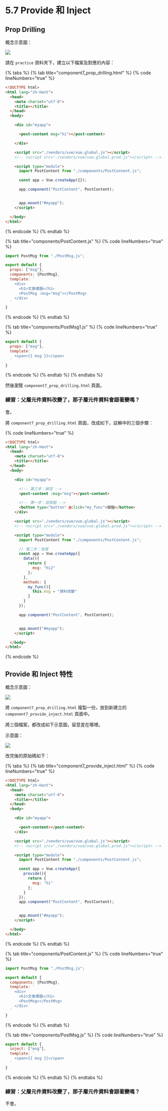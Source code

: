 # 5.7 Provide 和 Inject

## Prop Drilling

概念示意圖：

![](<../.gitbook/assets/prop\_drilling (1).png>)



請在 `practice` 資料夾下，建立以下檔案及對應的內容：

{% tabs %}
{% tab title="component7_prop_drilling.html" %}
{% code lineNumbers="true" %}
```html
<!DOCTYPE html>
<html lang="zh-Hant">
  <head>
    <meta charset="utf-8">
    <title></title>
  </head>
  <body>

    <div id="myapp">

      <post-content msg="hi"></post-content>

    </div>

    <script src="./vendors/vue/vue.global.js"></script>
    <!-- <script src="./vendors/vue/vue.global.prod.js"></script> -->

    <script type="module">
      import PostContent from "./components/PostContent.js";

      const app = Vue.createApp({});

      app.component("PostContent", PostContent);


      app.mount("#myapp");
    </script>

  </body>
</html>
```
{% endcode %}
{% endtab %}

{% tab title="components/PostContent.js" %}
{% code lineNumbers="true" %}
```javascript
import PostMsg from "./PostMsg.js";

export default {
  props: ["msg"],
  components: {PostMsg},
  template: `
    <div>
      <h1>文章標題</h1>
      <PostMsg :msg="msg"></PostMsg>
    </div>
  `
}
```
{% endcode %}
{% endtab %}

{% tab title="components/PostMsg1.js" %}
{% code lineNumbers="true" %}
```javascript
export default {
  props: ["msg"],
  template: `
    <span>{{ msg }}</span>
  `
}
```
{% endcode %}
{% endtab %}
{% endtabs %}

然後瀏覽 `component7_prop_drilling.html` 頁面。



### 練習：父層元件資料改變了，那子層元件資料會跟著變嗎？

會。



將 `component7_prop_drilling.html` 頁面，改成如下，註解中的三個步驟：&#x20;

{% code lineNumbers="true" %}
```html
<!DOCTYPE html>
<html lang="zh-Hant">
  <head>
    <meta charset="utf-8">
    <title></title>
  </head>
  <body>

    <div id="myapp">

      <!-- 第三步：綁定 -->
      <post-content :msg="msg"></post-content>

      <!-- 第一步：加按鈕 -->
      <button type="button" @click="my_func">按鈕</button>
    </div>

    <script src="./vendors/vue/vue.global.js"></script>
    <!-- <script src="./vendors/vue/vue.global.prod.js"></script> -->

    <script type="module">
      import PostContent from "./components/PostContent.js";

      // 第二步：改寫
      const app = Vue.createApp({
        data(){
          return {
            msg: "hi2"
          };
        },
        methods: {
          my_func(){
            this.msg = "資料改變"
          }
        }
      });

      app.component("PostContent", PostContent);


      app.mount("#myapp");
    </script>

  </body>
</html>

```
{% endcode %}



## Provide 和 Inject 特性

概念示意圖：

![](../.gitbook/assets/provide\_inject.png)

將 `component7_prop_drilling.html` 複製一份，放到新建立的 `component7_provide_inject.html` 頁面中。



將三個檔案，都改成如下示意圖，留意差在哪裡。

示意圖：

![](../.gitbook/assets/provide\_inject\_hint.png)



改完後的原始碼如下：

{% tabs %}
{% tab title="component7_provide_inject.html" %}
{% code lineNumbers="true" %}
```html
<!DOCTYPE html>
<html lang="zh-Hant">
  <head>
    <meta charset="utf-8">
    <title></title>
  </head>
  <body>

    <div id="myapp">

      <post-content></post-content>
    </div>

    <script src="./vendors/vue/vue.global.js"></script>
    <!-- <script src="./vendors/vue/vue.global.prod.js"></script> -->

    <script type="module">
      import PostContent from "./components/PostContent.js";

      const app = Vue.createApp({
        provide(){
          return {
            msg: "hi"
          };
        }
      });
      app.component("PostContent", PostContent);


      app.mount("#myapp");
    </script>

  </body>
</html>
```
{% endcode %}
{% endtab %}

{% tab title="components/PostContent.js" %}
{% code lineNumbers="true" %}
```javascript
import PostMsg from "./PostMsg.js";

export default {
  components: {PostMsg},
  template: `
    <div>
      <h1>文章標題</h1>
      <PostMsg></PostMsg>
    </div>
  `
}
```
{% endcode %}
{% endtab %}

{% tab title="components/PostMsg.js" %}
{% code lineNumbers="true" %}
```javascript
export default {
  inject: ["msg"],
  template: `
    <span>{{ msg }}</span>
  `
}
```
{% endcode %}
{% endtab %}
{% endtabs %}



### 練習：父層元件資料改變了，那子層元件資料會跟著變嗎？

不會。



